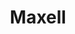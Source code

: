 ---
ee_id_thing: '134'
site: '1'
type: '2'
inv_num: 2007-001
add_credit:
url: 2007-001-maxell
title: Maxell
year: '2007'
display_year: '2007'
medium: Four digital prints.
dims: 11.6 x 8.5 in
pitch: "​Scanning a 12 inch Maxell demonstration LP on an 11inch scanner."
ps:
live_url:
youtube:
related_code:
imgs: maxell-install-database-ih.jpg
subheading:
download:
commission:
related: "[234] 2010-007 Maxell - 2010-007-maxell"
layout: things-i-made
---